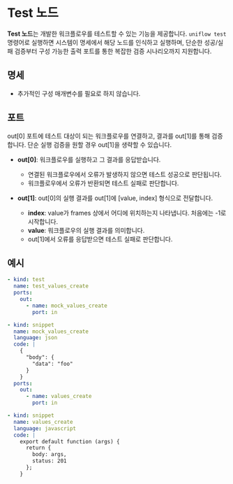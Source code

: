 # Test 노드

**Test 노드**는 개발한 워크플로우를 테스트할 수 있는 기능을 제공합니다. `uniflow test` 명령어로 실행하면 시스템이 명세에서 해당 노드를 인식하고 실행하며, 단순한 성공/실패 검증부터 구성 가능한 출력 포트를 통한 복잡한 검증 시나리오까지 지원합니다.

## 명세

- 추가적인 구성 매개변수를 필요로 하지 않습니다.

## 포트

out[0] 포트에 테스트 대상이 되는 워크플로우를 연결하고, 결과를 out[1]를 통해 검증합니다. 단순 실행 검증을 원할 경우 out[1]을 생략할 수 있습니다.

- **out[0]**: 워크플로우를 실행하고 그 결과를 응답받습니다.
  - 연결된 워크플로우에서 오류가 발생하지 않으면 테스트 성공으로 판단됩니다.
  - 워크플로우에서 오류가 반환되면 테스트 실패로 판단합니다.

- **out[1]**: out[0]의 실행 결과를 out[1]에 [value, index] 형식으로 전달합니다.
  - **index**: value가 frames 상에서 어디에 위치하는지 나타냅니다. 처음에는 -1로 시작합니다.
  - **value**: 워크플로우의 실행 결과를 의미합니다.
  - out[1]에서 오류를 응답받으면 테스트 실패로 판단합니다.

## 예시

```yaml
- kind: test
  name: test_values_create
  ports:
    out:
      - name: mock_values_create
        port: in

- kind: snippet
  name: mock_values_create
  language: json
  code: |
    {
      "body": {
        "data": "foo"
      }
    }
  ports:
    out:
      - name: values_create
        port: in

- kind: snippet
  name: values_create
  language: javascript
  code: |
    export default function (args) {
      return {
        body: args,
        status: 201
      };
    }
```
